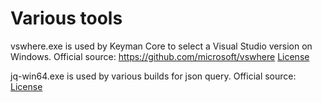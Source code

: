 # Various tools

vswhere.exe is used by Keyman Core to select a Visual Studio version on Windows.
Official source: https://github.com/microsoft/vswhere
[License](vswhere-license.txt)

jq-win64.exe is used by various builds for json query.
Official source:
[License](jq-license.txt)
